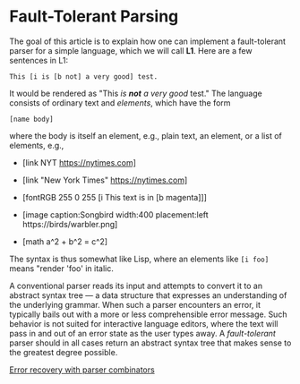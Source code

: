 # Fault-Tolerant Parsing

The goal of this article is to explain how one can implement a fault-tolerant parser for a simple language, which we will call **L1**.  Here are a few sentences in L1:

```
This [i is [b not] a very good] test.
```

It would be rendered as "This _is_ _**not** a very good_  test." The language consists
of ordinary text and _elements_, which have the form 

```
[name body]
```

where the body is itself an element, e.g., plain text, an element, or
a list of elements,  e.g.,

- [link NYT https://nytimes.com]

- [link "New York Times" https://nytimes.com]

- [fontRGB 255 0 255 [i This text is in [b magenta]]]

- [image caption:Songbird width:400 placement:left https://birds/warbler.png]

- [math a^2 + b^2 = c^2] 


The syntax is thus somewhat like Lisp, where
an elements like `[i foo]` means "render 'foo' in italic.   

A conventional parser reads its input and attempts to convert it to an abstract syntax tree — a data structure that expresses an understanding of the underlying grammar. When such a parser encounters an error, it typically
bails out with a more or less comprehensible error message.  Such behavior
is not suited for interactive language editors, where the text will pass 
in and out of an error state as the user types away.  A _fault-tolerant_ parser should in all cases return an abstract syntax tree that makes sense to the greatest degree possible.



[Error recovery with parser combinators](https://eyalkalderon.com/blog/nom-error-recovery/)

